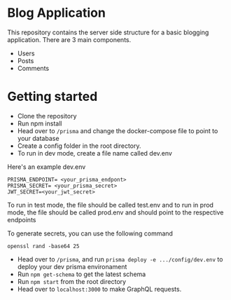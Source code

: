 # Blog Application 

This repository contains the server side structure for a basic blogging application. There are 3 main components.

 - Users
 - Posts
 - Comments


# Getting started 

 - Clone the repository
 - Run npm install
 - Head over to `/prisma` and change the docker-compose file to point to your database  
 - Create a config folder in the root directory.
 - To run in dev mode, create a file name called dev.env

Here's an example dev.env 

```
PRISMA_ENDPOINT= <your_prisma_endpont>
PRISMA_SECRET= <your_prisma_secret> 
JWT_SECRET=<your_jwt_secret>
 ```

To run in test mode, the file should be called test.env and to run in prod mode, the file should be called prod.env and should point to the respective endpoints

To generate secrets, you can use the following command

```openssl rand -base64 25```

 - Head over to `/prisma`, and run `prisma deploy -e .../config/dev.env` to deploy your dev prisma environament
 - Run `npm get-schema` to get the latest schema
 - Run `npm start` from the root directory 
 - Head over to `localhost:3000` to make GraphQL requests.
